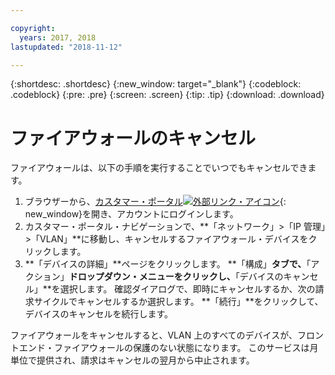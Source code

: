 ```yaml
---

copyright:
  years: 2017, 2018
lastupdated: "2018-11-12"

---
```


{:shortdesc: .shortdesc}
{:new_window: target="_blank"}
{:codeblock: .codeblock}
{:pre: .pre}
{:screen: .screen}
{:tip: .tip}
{:download: .download}

# ファイアウォールのキャンセル

ファイアウォールは、以下の手順を実行することでいつでもキャンセルできます。

1. ブラウザーから、[カスタマー・ポータル![外部リンク・アイコン](../../icons/launch-glyph.svg "外部リンク・アイコン")](https://control.softlayer.com/){: new_window}を開き、アカウントにログインします。
2. カスタマー・ポータル・ナビゲーションで、**「ネットワーク」>「IP 管理」>「VLAN」**に移動し、キャンセルするファイアウォール・デバイスをクリックします。
3. **「デバイスの詳細」**ページをクリックします。 **「構成」**タブで、**「アクション」**ドロップダウン・メニューをクリックし、**「デバイスのキャンセル」**を選択します。 確認ダイアログで、即時にキャンセルするか、次の請求サイクルでキャンセルするか選択します。 **「続行」**をクリックして、デバイスのキャンセルを続行します。

ファイアウォールをキャンセルすると、VLAN 上のすべてのデバイスが、フロントエンド・ファイアウォールの保護のない状態になります。 このサービスは月単位で提供され、請求はキャンセルの翌月から中止されます。
